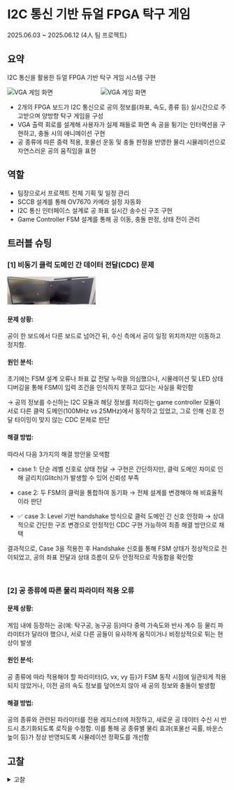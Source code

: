 # I2C 통신 기반 듀얼 FPGA 탁구 게임

2025.06.03 ~ 2025.06.12 (4人 팀 프로젝트)

## 요약
I2C 통신을 활용한 듀얼 FPGA 기반 탁구 게임 시스템 구현  

<div style="display: flex; justify-content: center; gap: 20px; align-items: center;">
    <img src="images/projects/gifs/vga_i2c/vga1.gif" alt="VGA 게임 화면" style="max-width: 400px; width: 40%;" />
    <img src="images/projects/gifs/vga_i2c/vga2.gif" alt="VGA 게임 화면" style="max-width: 600px; width: 60%;" />
</div>

- 2개의 FPGA 보드가 I2C 통신으로 공의 정보를(좌표, 속도, 종류 등) 실시간으로 주고받으며 양방향 탁구 게임을 구성
- VGA 출력 회로를 설계해 사용자가 실제 패들로 화면 속 공을 튕기는 인터랙션을 구현하고, 충돌 시의 애니메이션 구현
- 공 종류에 따른 중력 적용, 포물선 운동 및 충돌 판정을 반영한 물리 시뮬레이션으로 자연스러운 공의 움직임을 표현

## 역할
- 팀장으로서 프로젝트 전체 기획 및 일정 관리
- SCCB 설계를 통해 OV7670 카메라 설정 자동화
- I2C 통신 인터페이스 설계로 공 좌표 실시간 송수신 구조 구현
- Game Controller FSM 설계를 통해 공 이동, 충돌 판정, 상태 전이 관리

## 트러블 슈팅

### [1] 비동기 클럭 도메인 간 데이터 전달(CDC) 문제

<img src="images/projects/gifs/vga_i2c/trouble.gif" alt="TROBULE" style="max-width: 400px; width: 40%;" />

#### 문제 상황: 

공이 한 보드에서 다른 보드로 넘어간 뒤, 수신 측에서 공이 일정 위치까지만 이동하고 정지함. 

#### 원인 분석:

초기에는 FSM 설계 오류나 좌표 값 전달 누락을 의심했으나, 시뮬레이션 및 LED 상태 디버깅을 통해 FSM이 입력 조건을 인식하지 못하고 있다는 사실을 확인함

→ 공의 정보를 수신하는 I2C 모듈과 해당 정보를 처리하는 game controller 모듈이 서로 다른 클럭 도메인(100MHz vs 25MHz)에서 동작하고 있었고, 그로 인해 신호 전달 타이밍이 맞지 않는 CDC 문제로 판단

#### 해결 방법:

따라서 다음 3가지의 해결 방안을 모색함

- case 1: 단순 레벨 신호로 상태 전달
  → 구현은 간단하지만, 클럭 도메인 차이로 인해 글리치(Glitch)가 발생할 수 있어 신뢰성 부족
  
- case 2: 두 FSM의 클럭을 통합하여 동기화
  → 전체 설계를 변경해야 해 비효율적이라 판단
  
- ✅ case 3: Level 기반 handshake 방식으로 클럭 도메인 간 신호 안정화
  → 상대적으로 간단한 구조 변경으로 안정적인 CDC 구현 가능하여 최종 해결 방안으로 채택

결과적으로, Case 3을 적용한 후 Handshake 신호를 통해 FSM 상태가 정상적으로 전이되었고, 공의 좌표 전달과 상태 흐름이 모두 안정적으로 작동함을 확인함

<br>

### [2] 공 종류에 따른 물리 파라미터 적용 오류

#### 문제 상황:

게임 내에 등장하는 공(예: 탁구공, 농구공 등)마다 중력 가속도와 반사 계수 등 물리 파라미터가 달라야 했으나, 서로 다른 공들이 유사하게 움직이거나 비정상적으로 튀는 현상이 발생

#### 원인 분석:

공 종류에 따라 적용해야 할 파라미터(G, vx, vy 등)가 FSM 동작 시점에 일관되게 적용되지 않았거나, 이전 공의 속도 정보를 덮어쓰지 않아 새 공의 정보와 충돌이 발생함

#### 해결 방법:

공의 종류와 관련된 파라미터를 전용 레지스터에 저장하고, 새로운 공 데이터 수신 시 반드시 초기화되도록 로직을 수정함. 이를 통해 공 종류별 물리 효과(포물선 곡률, 바운스 높이 등)가 정상 반영되도록 시뮬레이션 정확도를 개선함

## 고찰
<details>
<summary> 고찰 </summary>

이번 프로젝트는 단순한 게임 구현을 넘어, 서로 다른 FPGA 보드 간 실시간 통신, 다중 FSM 간 동기화, 공의 물리적 움직임을 시뮬레이션하는 고난도의 시스템 통합 과제였다.

특히 비동기 클럭 도메인 간 데이터 전달(CDC) 문제는 단순한 통신 동작 검증만으로는 발견되지 않았고, 실제 게임 흐름 속에서 공의 상태가 비정상적으로 멈추는 현상을 통해 뒤늦게 인지할 수 있었다. 이를 통해 타이밍 신호의 안정성과 메타 안정성 확보가 디지털 시스템에서 얼마나 중요한 요소인지를 체감할 수 있었다.

또한 공의 종류에 따른 중력 계수나 반사 계수를 다르게 설계하면서, 하드웨어 레벨에서도 **게임 밸런싱**이라는 개념을 회로적으로 구현하고 튜닝할 수 있음을 경험하였다. 단순히 회로를 설계하는 것에서 끝나지 않고, 사용자 인터랙션의 자연스러움과 피드백의 타당성까지 고려해야 진정한 임베디드 시스템의 완성도에 다가갈 수 있음을 느꼈다.

마지막으로, 팀원 각각이 만든 모듈이 전체 시스템 흐름에 큰 영향을 미치기 때문에 명확한 인터페이스 정의와 코드 관리 기준을 설정하는 것이 중요했다. 이 과정에서 시스템 레벨의 조율과 통합 테스트의 중요성을 배우는 귀중한 기회가 되었고, 이 경험은 향후 더 복잡한 SoC 설계나 실제 반도체 제품 개발 시에도 중요한 기반이 될 것이라 생각한다.
</details>
